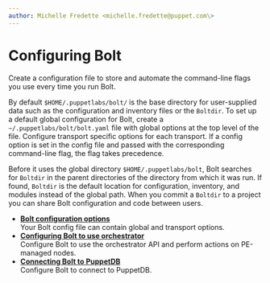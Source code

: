 ```yaml
---
author: Michelle Fredette <michelle.fredette@puppet.com\>
---
```


# Configuring Bolt

Create a configuration file to store and automate the command-line flags you use every time you run Bolt.

By default `$HOME/.puppetlabs/bolt/` is the base directory for user-supplied data such as the configuration and inventory files or the `Boltdir`. To set up a default global configuration for Bolt, create a `~/.puppetlabs/bolt/bolt.yaml` file with global options at the top level of the file. Configure transport specific options for each transport. If a config option is set in the config file and passed with the corresponding command-line flag, the flag takes precedence.

Before it uses the global directory `$HOME/.puppetlabs/bolt`, Bolt searches for `Boltdir` in the parent directories of the directory from which it was run. If found, `Boltdir` is the default location for configuration, inventory, and modules instead of the global path. When you commit a `Boltdir` to a project you can share Bolt configuration and code between users.

-   **[Bolt configuration options](bolt_configuration_options.md)**  
Your Bolt config file can contain global and transport options.
-   **[Configuring Bolt to use orchestrator](bolt_configure_orchestrator.md)**  
Configure Bolt to use the orchestrator API and perform actions on PE-managed nodes.
-   **[Connecting Bolt to PuppetDB](bolt_connect_puppetdb.md)**  
Configure Bolt to connect to PuppetDB.


